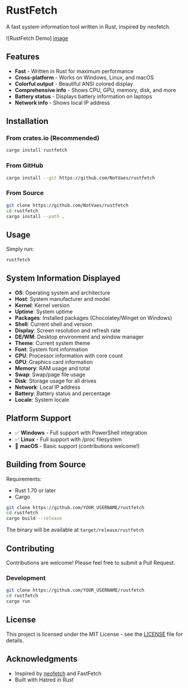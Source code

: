 # RustFetch

A fast system information tool written in Rust, inspired by neofetch.

![RustFetch Demo] [image](https://github.com/user-attachments/assets/7bbbc34f-5ba6-4cc2-969a-c5844f4b463d)


## Features

-  **Fast** - Written in Rust for maximum performance
-  **Cross-platform** - Works on Windows, Linux, and macOS
-  **Colorful output** - Beautiful ANSI colored display
-  **Comprehensive info** - Shows CPU, GPU, memory, disk, and more
-  **Battery status** - Displays battery information on laptops
-  **Network info** - Shows local IP address

## Installation

### From crates.io (Recommended)

```bash
cargo install rustfetch
```

### From GitHub

```bash
cargo install --git https://github.com/NotVaes/rustfetch
```

### From Source

```bash
git clone https://github.com/NotVaes/rustfetch
cd rustfetch
cargo install --path .
```

## Usage

Simply run:

```bash
rustfetch
```

## System Information Displayed

- **OS**: Operating system and architecture
- **Host**: System manufacturer and model
- **Kernel**: Kernel version
- **Uptime**: System uptime
- **Packages**: Installed packages (Chocolatey/Winget on Windows)
- **Shell**: Current shell and version
- **Display**: Screen resolution and refresh rate
- **DE/WM**: Desktop environment and window manager
- **Theme**: Current system theme
- **Font**: System font information
- **CPU**: Processor information with core count
- **GPU**: Graphics card information
- **Memory**: RAM usage and total
- **Swap**: Swap/page file usage
- **Disk**: Storage usage for all drives
- **Network**: Local IP address
- **Battery**: Battery status and percentage
- **Locale**: System locale

## Platform Support

- ✅ **Windows** - Full support with PowerShell integration
- ✅ **Linux** - Full support with /proc filesystem
- 🚧 **macOS** - Basic support (contributions welcome!)

## Building from Source

Requirements:
- Rust 1.70 or later
- Cargo

```bash
git clone https://github.com/YOUR_USERNAME/rustfetch
cd rustfetch
cargo build --release
```

The binary will be available at `target/release/rustfetch`

## Contributing

Contributions are welcome! Please feel free to submit a Pull Request.

### Development

```bash
git clone https://github.com/YOUR_USERNAME/rustfetch
cd rustfetch
cargo run
```

## License

This project is licensed under the MIT License - see the [LICENSE](LICENSE) file for details.

## Acknowledgments

- Inspired by [neofetch](https://github.com/dylanaraps/neofetch) and FastFetch
- Built with Hatred in Rust
